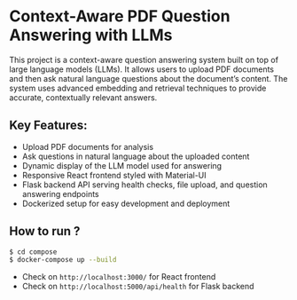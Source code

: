 # Context-Aware PDF Question Answering with LLMs

This project is a context-aware question answering system built on top of large language models (LLMs). It allows users to upload PDF documents and then ask natural language questions about the document’s content. The system uses advanced embedding and retrieval techniques to provide accurate, contextually relevant answers.

## Key Features:

* Upload PDF documents for analysis
* Ask questions in natural language about the uploaded content
* Dynamic display of the LLM model used for answering
* Responsive React frontend styled with Material-UI
* Flask backend API serving health checks, file upload, and question answering endpoints
* Dockerized setup for easy development and deployment

## How to run ?

```bash
$ cd compose
$ docker-compose up --build
```

* Check on `http://localhost:3000/` for React frontend
* Check on `http://localhost:5000/api/health` for Flask backend
